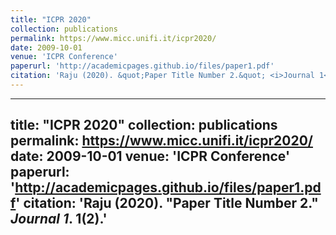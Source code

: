 ```yaml
---
title: "ICPR 2020"
collection: publications
permalink: https://www.micc.unifi.it/icpr2020/
date: 2009-10-01
venue: 'ICPR Conference'
paperurl: 'http://academicpages.github.io/files/paper1.pdf'
citation: 'Raju (2020). &quot;Paper Title Number 2.&quot; <i>Journal 1</i>. 1(2).'
---
```


---
title: "ICPR 2020"
collection: publications
permalink: https://www.micc.unifi.it/icpr2020/
date: 2009-10-01
venue: 'ICPR Conference'
paperurl: 'http://academicpages.github.io/files/paper1.pdf'
citation: 'Raju (2020). &quot;Paper Title Number 2.&quot; <i>Journal 1</i>. 1(2).'
---
